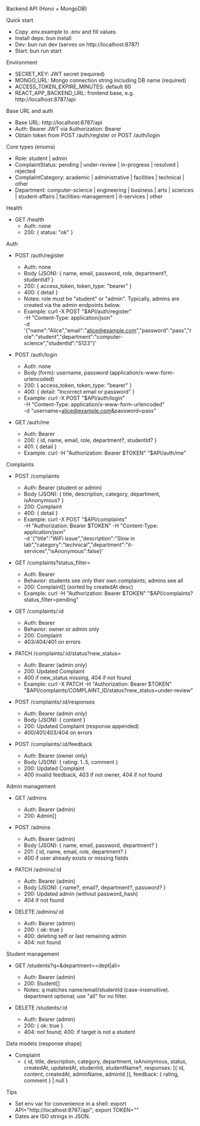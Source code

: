 Backend API (Hono + MongoDB)

Quick start

- Copy .env.example to .env and fill values
- Install deps: bun install
- Dev: bun run dev (serves on http://localhost:8787)
- Start: bun run start

Environment

- SECRET_KEY: JWT secret (required)
- MONGO_URL: Mongo connection string including DB name (required)
- ACCESS_TOKEN_EXPIRE_MINUTES: default 60
- REACT_APP_BACKEND_URL: frontend base, e.g. http://localhost:8787/api

Base URL and auth

- Base URL: http://localhost:8787/api
- Auth: Bearer JWT via Authorization: Bearer <token>
- Obtain token from POST /auth/register or POST /auth/login

Core types (enums)

- Role: student | admin
- ComplaintStatus: pending | under-review | in-progress | resolved | rejected
- ComplaintCategory: academic | administrative | facilities | technical | other
- Department: computer-science | engineering | business | arts | sciences | student-affairs | facilities-management | it-services | other

Health

- GET /health
  - Auth: none
  - 200: { status: "ok" }

Auth

- POST /auth/register

  - Auth: none
  - Body (JSON): { name, email, password, role, department?, studentId? }
  - 200: { access_token, token_type: "bearer" }
  - 400: { detail }
  - Notes: role must be "student" or "admin". Typically, admins are created via the admin endpoints below.
  - Example:
    curl -X POST "$API/auth/register" \
     -H "Content-Type: application/json" \
     -d '{"name":"Alice","email":"alice@example.com","password":"pass","role":"student","department":"computer-science","studentId":"S123"}'

- POST /auth/login

  - Auth: none
  - Body (form): username, password (application/x-www-form-urlencoded)
  - 200: { access_token, token_type: "bearer" }
  - 400: { detail: "Incorrect email or password" }
  - Example:
    curl -X POST "$API/auth/login" \
     -H "Content-Type: application/x-www-form-urlencoded" \
     -d "username=alice@example.com&password=pass"

- GET /auth/me
  - Auth: Bearer
  - 200: { id, name, email, role, department?, studentId? }
  - 401: { detail }
  - Example:
    curl -H "Authorization: Bearer $TOKEN" "$API/auth/me"

Complaints

- POST /complaints

  - Auth: Bearer (student or admin)
  - Body (JSON): { title, description, category, department, isAnonymous? }
  - 200: Complaint
  - 400: { detail }
  - Example:
    curl -X POST "$API/complaints" \
     -H "Authorization: Bearer $TOKEN" -H "Content-Type: application/json" \
     -d '{"title":"WiFi issue","description":"Slow in lab","category":"technical","department":"it-services","isAnonymous":false}'

- GET /complaints?status_filter=<ComplaintStatus>

  - Auth: Bearer
  - Behavior: students see only their own complaints; admins see all
  - 200: Complaint[] (sorted by createdAt desc)
  - Example:
    curl -H "Authorization: Bearer $TOKEN" "$API/complaints?status_filter=pending"

- GET /complaints/:id

  - Auth: Bearer
  - Behavior: owner or admin only
  - 200: Complaint
  - 403/404/401 on errors

- PATCH /complaints/:id/status?new_status=<ComplaintStatus>

  - Auth: Bearer (admin only)
  - 200: Updated Complaint
  - 400 if new_status missing, 404 if not found
  - Example:
    curl -X PATCH -H "Authorization: Bearer $TOKEN" "$API/complaints/COMPLAINT_ID/status?new_status=under-review"

- POST /complaints/:id/responses

  - Auth: Bearer (admin only)
  - Body (JSON): { content }
  - 200: Updated Complaint (response appended)
  - 400/401/403/404 on errors

- POST /complaints/:id/feedback
  - Auth: Bearer (owner only)
  - Body (JSON): { rating: 1..5, comment }
  - 200: Updated Complaint
  - 400 invalid feedback, 403 if not owner, 404 if not found

Admin management

- GET /admins

  - Auth: Bearer (admin)
  - 200: Admin[]

- POST /admins

  - Auth: Bearer (admin)
  - Body (JSON): { name, email, password, department? }
  - 201: { id, name, email, role, department? }
  - 400 if user already exists or missing fields

- PATCH /admins/:id

  - Auth: Bearer (admin)
  - Body (JSON): { name?, email?, department?, password? }
  - 200: Updated admin (without password_hash)
  - 404 if not found

- DELETE /admins/:id
  - Auth: Bearer (admin)
  - 200: { ok: true }
  - 400: deleting self or last remaining admin
  - 404: not found

Student management

- GET /students?q=<query>&department=<dept|all>

  - Auth: Bearer (admin)
  - 200: Student[]
  - Notes: q matches name/email/studentId (case-insensitive). department optional; use "all" for no filter.

- DELETE /students/:id
  - Auth: Bearer (admin)
  - 200: { ok: true }
  - 404: not found; 400: if target is not a student

Data models (response shape)

- Complaint
  - {
    id, title, description, category, department, isAnonymous,
    status, createdAt, updatedAt, studentId, studentName?,
    responses: [{ id, content, createdAt, adminName, adminId }],
    feedback: { rating, comment } | null
    }

Tips

- Set env var for convenience in a shell: export API="http://localhost:8787/api"; export TOKEN="<jwt>"
- Dates are ISO strings in JSON.

